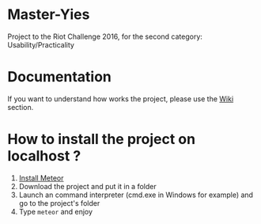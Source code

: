 # Master-Yies
Project to the Riot Challenge 2016, for the second category: Usability/Practicality

# Documentation
If you want to understand how works the project, please use the [Wiki](https://github.com/Mcfloy/Master-Yies/wiki) section.

# How to install the project on localhost ?
1. [Install Meteor](https://www.meteor.com/install)
2. Download the project and put it in a folder
3. Launch an command interpreter (cmd.exe in Windows for example) and go to the project's folder
4. Type `meteor` and enjoy
